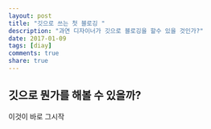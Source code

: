 ```yaml
---
layout: post
title: "깃으로 쓰는 첫 블로깅 "
description: "과연 디자이너가 깃으로 블로깅을 할수 있을 것인가?"
date: 2017-01-09
tags: [diay]
comments: true
share: true
---
```


## 깃으로 뭔가를 해볼 수 있을까?
이것이 바로 그시작
